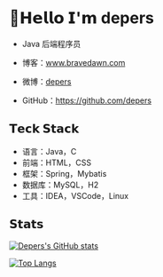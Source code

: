 #  :dolphin:𝗛𝗲𝗹𝗹𝗼 𝗜'𝗺 depers

* Java 后端程序员

* 博客：www.bravedawn.com
* 微博：[depers](https://weibo.com/u/2880197701)
* GitHub：https://github.com/depers

## 𝗧𝗲𝗰𝗸 𝗦𝘁𝗮𝗰𝗸

* 语言：Java，C
* 前端：HTML，CSS
* 框架：Spring，Mybatis
* 数据库：MySQL，H2
* 工具：IDEA，VSCode，Linux

## 𝗦𝘁𝗮𝘁𝘀

[![Depers's GitHub stats](https://github-readme-stats.vercel.app/api?username=depers&count_private=true)]()

[![Top Langs](https://github-readme-stats.vercel.app/api/top-langs/?username=depers&layout=compact)]()



















